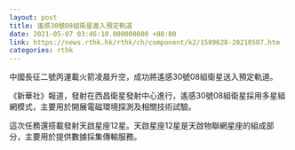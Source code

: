 ```yaml
---
layout: post
title: 遙感30號08組衛星進入預定軌道
date: 2021-05-07 03:46:10.000000000 +08:00
link: https://news.rthk.hk/rthk/ch/component/k2/1589628-20210507.htm
categories: rthk
---
```


中國長征二號丙運載火箭凌晨升空，成功將遙感30號08組衛星送入預定軌道。

《新華社》報道，發射在西昌衛星發射中心進行，遙感30號08組衛星採用多星組網模式，主要用於開展電磁環境探測及相關技術試驗。

這次任務還搭載發射天啟星座12星。天啟星座12星是天啟物聯網星座的組成部分，主要用於提供數據採集傳輸服務。
